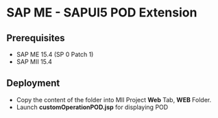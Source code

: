 # SAP ME - SAPUI5 POD Extension
## Prerequisites
* SAP ME 15.4 (SP 0 Patch 1)
* SAP MII 15.4

## Deployment
* Copy the content of the folder into MII Project **Web** Tab, **WEB** Folder.
* Launch **customOperationPOD.jsp**  for displaying POD
